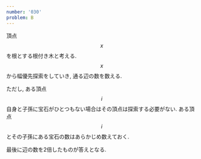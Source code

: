 ```yaml
---
number: '030'
problem: B
---
```

頂点 $$ x $$ を根とする根付き木と考える. $$ x $$ から幅優先探索をしていき, 通る辺の数を数える.

ただし, ある頂点 $$ i $$ 自身と子孫に宝石がひとつもない場合はその頂点は探索する必要がない. ある頂点 $$ i $$ とその子孫にある宝石の数はあらかじめ数えておく.

最後に辺の数を2倍したものが答えとなる.
